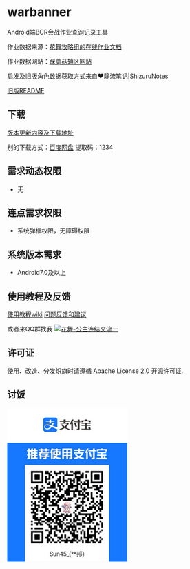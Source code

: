 # warbanner
Android端BCR会战作业查询记录工具

作业数据来源：[花舞攻略组的在线作业文档](https://docs.qq.com/sheet/DWkdtR2djbnFiUGRk?tab=ltc6xo)

作业数据网站：[踩蘑菇轴区网站](https://www.caimogu.cc/gzlj.html)

启发及旧版角色数据获取方式来自❤️[静流笔记|ShizuruNotes](https://github.com/MalitsPlus/ShizuruNotes)

[旧版README](README_OLD.md)

## 下载
[版本更新内容及下载地址](https://github.com/Sun45/warbanner/releases)

别的下载方式：[百度网盘](https://pan.baidu.com/s/1CpzfLEtD_rb9MALHSFquVg) 提取码：1234

## 需求动态权限
* 无

## 连点需求权限
* 系统弹框权限，无障碍权限

## 系统版本需求
* Android7.0及以上

## 使用教程及反馈
[使用教程wiki](https://github.com/Sun45/warbanner/wiki) [问题反馈和建议](https://github.com/Sun45/warbanner/issues/new)

或者来QQ群找我 <a target="_blank" href="https://qm.qq.com/cgi-bin/qm/qr?k=pdrSNNu4dfCfcT92WBGbivz_DFQtT3ci&jump_from=webapi&authKey=9G6X7RZXehOT2FL93Gpv4YzQQ9A7RcPdEUZ3OJ6p23kvRjoNlkBFrMRNUoRnDKAS"><img border="0" src="//pub.idqqimg.com/wpa/images/group.png" alt="花舞-公主连结交流一" title="花舞-公主连结交流一"></a>

## 许可证
使用、改造、分发炽旗时请遵循 Apache License 2.0 开源许可证.

## 讨饭
![taofan](taofan.jpg)
